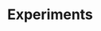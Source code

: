 ---
layout: experiments
category: project
images: ["experiments1.png", "experiments2.png", "experiments3.png", "experiments4.png", "experiments5.png"]
work: "UI Design and Development"
title: "Experiments"
desc: "Pet projects to apply my creativity and learn new technologies"
website: ["http://glauberramos.github.io/canvassoundexperiment/", "http://glauberramos.github.io/carrosseljs/", "http://glauberramos.github.io/visited-countries/", "http://glauberramos.github.io/weather/", "http://glauberramos.github.io/store/"]
cover: "experimentslogo.png"
class: "second"
link: "experiments.html"
name: "experiments"
---